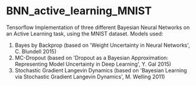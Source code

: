 # BNN_active_learning_MNIST

Tensorflow Implementation of three different Bayesian Neural Networks on an Active Learning task, using the MNIST dataset. 
Models used:
1. Bayes by Backprop (based on 'Weight Uncertainty in Neural Networks', C. Blundell 2015)
2. MC-Dropout (based on 'Dropout as a Bayesian Approximation: Representing Model Uncertainty in Deep Learning', Y. Gal 2015)
3. Stochastic Gradient Langevin Dynamics (based on 'Bayesian Learning via Stochastic Gradient Langevin Dynamics', M. Welling 2011)
